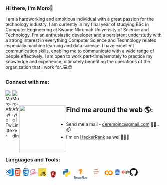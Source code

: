### Hi there, I'm Moro👋

<!-- <img src="https://github.com/aibenStunner/aibenStunner/blob/master/res/header.gif" alt="banner that says Ebenezer Gadri-Akrong - undergraduate computer engineering student"> -->
I am a hardworking and ambitious individual with a great passion for the technology industry. I am currently in my final year of studying BSc in Computer Engineering at Kwame Nkrumah Univerisity of Science and Technology. I'm an enthusiastic developer and a persistent understudy with a strong interest in everything Computer Science and Technology related especially machine learning and data science. I have excellent communication skills, enabling me to communicate with a wide range of people effectively. I am open to work part-time/remotely to practice my knowledge and experience, ultimately benefiting the operations of the organization that I work for..💻😊
<!--
**Moro-Afriyie/Moro-Afriyie** is a ✨ _special_ ✨ repository because its `README.md` (this file) appears on your GitHub profile.

Here are some ideas to get you started:

- 🔭 I’m currently working on ...
- 🌱 I’m currently learning ...
- 👯 I’m looking to collaborate on ...
- 🤔 I’m looking for help with ...
- 💬 Ask me about ...
- 📫 How to reach me: ...
- 😄 Pronouns: ...
- ⚡ Fun fact: ...
-->

### Connect with me:

<!-- [<img align="left" alt="codeSTACKr.com" width="22px" src="https://raw.githubusercontent.com/iconic/open-iconic/master/svg/globe.svg" />][website] -->
[<img align="left" alt="Moro-Afriyie | Twitter" width="22px" src="https://cdn.jsdelivr.net/npm/simple-icons@v3/icons/twitter.svg" />][twitter]
[<img align="left" alt="Moro-Afriyie | LinkedIn" width="22px" src="https://cdn.jsdelivr.net/npm/simple-icons@v3/icons/linkedin.svg" />][linkedin]
<!-- [<img align="left" alt="codeSTACKr | Instagram" width="22px" src="https://cdn.jsdelivr.net/npm/simple-icons@v3/icons/instagram.svg" />][instagram] -->
<br />

## Find me around the web 🌎: <a href="https://aibenstunner.github.io/"><img align="left" width="150" height="150" src="https://github.com/aibenStunner/aibenStunner/blob/master/res/git.gif"></a>
- Send me a mail - <a href="ceremoinc99@gmail.com">ceremoinc@gmail.com</a> ✍🏾..📫
- I'm on <a href="https://www.hackerrank.com/Moro_Afriyie">HackerRank</a> as well👩🏾‍💻
<br />

### Languages and Tools:

<img align="left" alt="Visual Studio Code" width="26px" src="https://raw.githubusercontent.com/github/explore/80688e429a7d4ef2fca1e82350fe8e3517d3494d/topics/visual-studio-code/visual-studio-code.png" />
<img align="left" alt="HTML5" width="26px" src="https://raw.githubusercontent.com/github/explore/80688e429a7d4ef2fca1e82350fe8e3517d3494d/topics/html/html.png" />
<img align="left" alt="CSS3" width="26px" src="https://raw.githubusercontent.com/github/explore/80688e429a7d4ef2fca1e82350fe8e3517d3494d/topics/css/css.png" />
<img align="left" alt="Sass" width="26px" src="https://raw.githubusercontent.com/github/explore/80688e429a7d4ef2fca1e82350fe8e3517d3494d/topics/sass/sass.png" />
<img align="left" alt="JavaScript" width="26px" src="https://raw.githubusercontent.com/github/explore/80688e429a7d4ef2fca1e82350fe8e3517d3494d/topics/javascript/javascript.png" />
<!-- <img align="left" alt="React" width="26px" src="https://raw.githubusercontent.com/github/explore/80688e429a7d4ef2fca1e82350fe8e3517d3494d/topics/react/react.png" /> -->
<img align="left" alt="Angular" width="45px" height="40px" src="https://github.com/Moro-Afriyie/Moro-Afriyie/blob/main/logos/angular.jpg" />
<img align="left" alt="python" width="40px" height="30px" src="https://github.com/Moro-Afriyie/Moro-Afriyie/blob/main/logos/python-logo.png" />
<img align="left" alt="Tensorflow" width="50px" height="40px" src="https://github.com/Moro-Afriyie/Moro-Afriyie/blob/main/logos/tensorflow.png" />
<img align="left" alt="JupyterNotebook"width="50px"  src="https://github.com/Moro-Afriyie/Moro-Afriyie/blob/main/logos/jupyterNotebook.svg" />
<img align="left" alt="colab"width="30px"  src="https://github.com/Moro-Afriyie/Moro-Afriyie/blob/main/logos/colab.jpg" />
<img align="left" alt="SQL" width="26px" src="https://raw.githubusercontent.com/github/explore/80688e429a7d4ef2fca1e82350fe8e3517d3494d/topics/sql/sql.png" />
<img align="left" alt="Git" width="26px" src="https://raw.githubusercontent.com/github/explore/80688e429a7d4ef2fca1e82350fe8e3517d3494d/topics/git/git.png" />
<img align="left" alt="GitHub" width="26px" src="https://raw.githubusercontent.com/github/explore/78df643247d429f6cc873026c0622819ad797942/topics/github/github.png" />
<!-- <img align="left" alt="Terminal" width="26px" src="https://raw.githubusercontent.com/github/explore/80688e429a7d4ef2fca1e82350fe8e3517d3494d/topics/terminal/terminal.png" /> -->

<br />
<br />

<!-- [website]: https://codeSTACKr.com -->
[twitter]: https://twitter.com/NkatieBorga
<!-- [instagram]: https://instagram.com/codeSTACKr -->
[linkedin]: https://www.linkedin.com/in/moro-owusu-afriyie-102594194/
